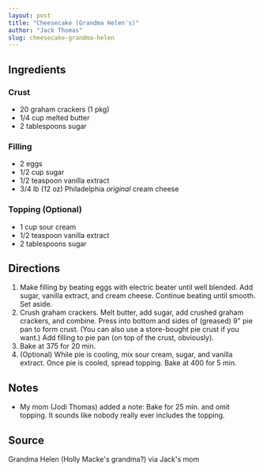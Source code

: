 ```yaml
---
layout: post
title: "Cheesecake (Grandma Helen's)"
author: "Jack Thomas"
slug: cheesecake-grandma-helen
---
```


## Ingredients

### Crust

- 20 graham crackers (1 pkg)
- 1/4 cup melted butter
- 2 tablespoons sugar

### Filling

- 2 eggs
- 1/2 cup sugar
- 1/2 teaspoon vanilla extract
- 3/4 lb (12 oz) Philadelphia *original* cream cheese

### Topping (Optional)

- 1 cup sour cream
- 1/2 teaspoon vanilla extract
- 2 tablespoons sugar

## Directions

1. Make filling by beating eggs with electric beater until well blended. Add sugar, vanilla extract, and cream cheese. Continue beating until smooth. Set aside.
2. Crush graham crackers. Melt butter, add sugar, add crushed graham crackers, and combine. Press into bottom and sides of (greased) 9" pie pan to form crust. (You can also use a store-bought pie crust if you want.) Add filling to pie pan (on top of the crust, obviously).
3. Bake at 375 for 20 min.
4. (Optional) While pie is cooling, mix sour cream, sugar, and vanilla extract. Once pie is cooled, spread topping. Bake at 400 for 5 min.

## Notes

- My mom (Jodi Thomas) added a note: Bake for 25 min. and omit topping. It sounds like nobody really ever includes the topping.

## Source

Grandma Helen (Holly Macke's grandma?) via Jack's mom
